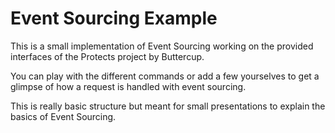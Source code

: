 # Event Sourcing Example
This is a small implementation of Event Sourcing working on the provided interfaces of the Protects project by Buttercup.

You can play with the different commands or add a few yourselves to get a glimpse of how a request is handled with event sourcing.

This is really basic structure but meant for small presentations to explain the basics of Event Sourcing.
